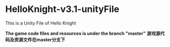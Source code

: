 # HelloKnight-v3.1-unityFile
This is a Unity File of Hello Knight

**The game code files and resources is under the branch "master"** 
**游戏源代码及资源文件在master分支下**
